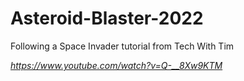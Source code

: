 # Asteroid-Blaster-2022
Following a Space Invader tutorial from Tech With Tim

*https://www.youtube.com/watch?v=Q-__8Xw9KTM*